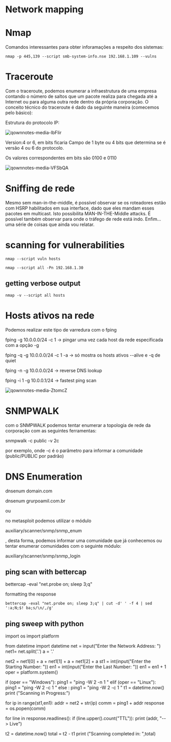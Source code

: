Network mapping
============

# Nmap

Comandos interessantes para obter inforamações a respeito dos sistemas:
    
    nmap -p 445,139 --script smb-system-info.nse 192.168.1.109 --vulns

# Traceroute

Com o traceroute, podemos enumerar a infraestrutura de uma empresa contando o número de saltos que um pacote realiza para chegada até a Internet ou para alguma outra rede dentro da própria corporação.
O conceito técnico do traceroute é dado da seguinte maneira (comecemos pelo básico):

Estrutura do protocolo IP:

![qownnotes-media-IbFIir](file://media/2378.png)

Version:4 or 6, em bits ficaria 
Campo de 1 byte ou 4 bits que determina se é versão 4 ou 6 do protocolo.

Os valores correspondentes em bits são 0100 e 0110

![qownnotes-media-VFSbQA](file://media/15791.png)

# Sniffing de rede
Mesmo sem man-in-the-middle, é possível observar se os roteadores estão com HSRP habilitados em sua interface, dado que eles mandam esses  pacotes em multicast.
Isto possibilita MAN-IN-THE-Middle attacks. É possível também observar para onde o tráfego de rede está indo. Enfim... uma série de coisas que ainda vou relatar.

# scanning for vulnerabilities

	nmap --script vuln hosts
	
	nmap --script all -Pn 192.168.1.30

## getting verbose output

	nmap -v --script all hosts
	
	
# Hosts ativos na rede
Podemos realizar este tipo de varredura com o fping

fping -g 10.0.0.0/24 -c 1  -> pingar uma vez cada host da rede especificada com a opção -g

fping -q -g 10.0.0.0/24 -c 1 -a -> só mostra os hosts ativos --alive e -q de quiet

fping -n -g 10.0.0.0/24 -> reverse DNS lookup 

fping -i 1 -g 10.0.0.1/24 -> fastest ping scan

![qownnotes-media-ZtomcZ](file://media/1239443923.png)

# SNMPWALK
com o SNMPWALK podemos tentar enumerar a topologia de rede da corporação com as seguintes ferramentas:

snmpwalk -c public -v 2c 

por exemplo, onde -c é o parâmetro para informar a comunidade (public/PUBLIC por padrão)

# DNS Enumeration

dnsenum domain.com

dnsenum grurpoamil.com.br

ou

no metasploit podemos utilizar o módulo 

auxiliary/scanner/snmp/snmp_enum

, desta forma, podemos informar uma comunidade que já conhecemos ou tentar enumerar comunidades com o seguinte módulo:

auxiliary/scanner/snmp/snmp_login

## ping scan with bettercap 

bettercap -eval "net.probe on; sleep 3;q"

formatting the response

	bettercap -eval "net.probe on; sleep 3;q" | cut -d' ' -f 4 | sed ':a;N;$! ba;s/\n/,/g'
	
	
## ping sweep with python

import os
import platform

from datetime import datetime
net = input("Enter the Network Address: ")
net1= net.split('.')
a = '.'

net2 = net1[0] + a + net1[1] + a + net1[2] + a
st1 = int(input("Enter the Starting Number: "))
en1 = int(input("Enter the Last Number: "))
en1 = en1 + 1
oper = platform.system()

if (oper == "Windows"):
   ping1 = "ping -W 2 -n 1 "
elif (oper == "Linux"):
   ping1 = "ping -W 2 -c 1 "
else :
   ping1 = "ping -W 2 -c 1 "
t1 = datetime.now()
print ("Scanning in Progress:")

for ip in range(st1,en1):
   addr = net2 + str(ip)
   comm = ping1 + addr
   response = os.popen(comm)

   for line in response.readlines():
      if (line.upper().count("TTL")):
         print (addr, "--> Live")

t2 = datetime.now()
total = t2 - t1
print ("Scanning completed in: ",total)


    
    